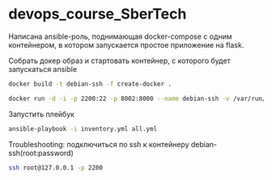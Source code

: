 # devops_course_SberTech

Написана ansible-роль, поднимающая docker-compose с одним контейнером, в котором запускается простое приложение на flask.

Собрать докер образ и стартовать контейнер, с которого будет запускаться ansible
```bash
docker build -t debian-ssh -f create-docker .

docker run -d -i -p 2200:22 -p 8002:8000 --name debian-ssh -v /var/run/docker.sock:/var/run/docker.sock debian-ssh
```

Запустить плейбук
```bash
ansible-playbook -i inventory.yml all.yml 
```
Troubleshooting: подключиться по ssh к контейнеру debian-ssh(root:password)
```bash
ssh root@127.0.0.1 -p 2200 
```

